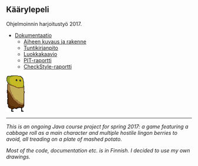 
## Käärylepeli 

Ohjelmoinnin harjoitustyö 2017.

* [Dokumentaatio](https://github.com/nullkaaryle/kaarylepeli/tree/master/dokumentaatio)
  * [Aiheen kuvaus ja rakenne](https://github.com/nullkaaryle/kaarylepeli/blob/master/dokumentaatio/aiheenKuvausJaRakenne.md)
  * [Tuntikirjanpito](https://github.com/nullkaaryle/kaarylepeli/blob/master/dokumentaatio/tuntikirjanpito.md)
  * [Luokkakaavio](https://github.com/nullkaaryle/kaarylepeli/blob/master/dokumentaatio/kaaviot/luokkakaavio_pysty.png)
  * [PIT-raportti](https://htmlpreview.github.io/?https://github.com/nullkaaryle/kaarylepeli/blob/master/dokumentaatio/pit/201702172343/index.html)
  * [CheckStyle-raportti](https://htmlpreview.github.io/?https://github.com/nullkaaryle/kaarylepeli/blob/master/dokumentaatio/checkstyle/checkstyle.html)

![Kääryle](https://github.com/nullkaaryle/kaarylepeli/blob/master/kaarylepeli/src/main/resources/kaarylepelikuvat/kaaryle.png)
* * *
*This is an ongoing Java course project for spring 2017: a game featuring a cabbage roll as a main character and multiple hostile lingon berries to avoid, all treading on a plate of mashed potato.* 

*Most of the code, documentation etc. is in Finnish. I decided to use my own drawings.*
